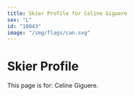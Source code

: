 ```yaml
---
title: Skier Profile for Celine Giguere
sex: "L"
id: "10043"
image: "/img/flags/can.svg" 
---
```


# Skier Profile

This page is for: Celine Giguere.
    